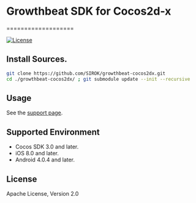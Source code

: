 # Growthbeat SDK for Cocos2d-x

===================

[![License](https://img.shields.io/badge/license-Apache%202-blue.svg)](https://www.apache.org/licenses/LICENSE-2.0)

## Install Sources.

```bash
git clone https://github.com/SIROK/growthbeat-cocos2dx.git
cd ./growthbeat-cocos2dx/ ; git submodule update --init --recursive
```

## Usage

See the [support page](http://support.growthbeat.com/).

## Supported Environment

* Cocos SDK 3.0 and later.
* iOS 8.0 and later.
* Android 4.0.4 and later.

## License

Apache License, Version 2.0
